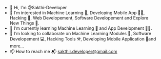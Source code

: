 - 👋 Hi, I’m @Sakthi-Developer
- 👀 I’m interested in Machine Learning 🧠, Developing Mobile App 👨‍💻, Hacking 🤖, Web Developement, Software Developement and Explore New Things 🔭. 
- 🌱 I’m currently learning Machine Learning 🧠 and App Development 👨‍💻.
- 💞️ I’m looking to collaborate on Machine Learning Modules 🧠, Software Developement 💻, Hacking Tools ⚒️, Developing Mobile Application 📱and more... 
- 📫 How to reach me 📬 sakthir.developer@gmail.com

<!---
Sakthi-Developer/Sakthi-Developer is a ✨ special ✨ repository because its `README.md` (this file) appears on your GitHub profile.
You can click the Preview link to take a look at your changes.
--->

